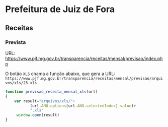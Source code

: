 # Prefeitura de Juiz de Fora

## Receitas
### Prevista
URL: https://www.pjf.mg.gov.br/transparencia/receitas/mensal/previsao/index.php

O botão `XLS` chama a função abaixo, que gera a URL: `https://www.pjf.mg.gov.br/transparencia/receitas/mensal/previsao/arquivos/xls/25.xls`
```js
function previsao_receita_mensal_xls(url)
{ 
	var result="arquivos/xls/"+
		   (url.ANO.options[url.ANO.selectedIndex].value)+
		   ".xls"
	 window.open(result)
}
```